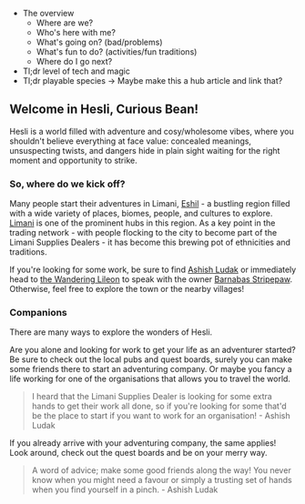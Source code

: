 - The overview
    - Where are we?
    - Who's here with me?
    - What's going on? (bad/problems)
    - What's fun to do? (activities/fun traditions)
    - Where do I go next?
- Tl;dr level of tech and magic
- Tl;dr playable species -> Maybe make this a hub article and link that?

## Welcome in Hesli, Curious Bean!
Hesli is a world filled with adventure and cosy/wholesome vibes, where you shouldn't believe everything at face value: concealed meanings, unsuspecting twists, and dangers hide in plain sight waiting for the right moment and opportunity to strike.

### So, where do we kick off?
Many people start their adventures in Limani, [Eshil](./regions/eshil.md) - a bustling region filled with a wide variety of places, biomes, people, and cultures to explore. [Limani](./regions/eshil/limani.md) is one of the prominent hubs in this region. As a key point in the trading network - with people flocking to the city to become part of the Limani Supplies Dealers - it has become this brewing pot of ethnicities and traditions.

If you're looking for some work, be sure to find [Ashish Ludak](./npcs/eshil/ashishLudak.md) or immediately head to [the Wandering Lileon](./regions/eshil/limani/wanderingLileon.md) to speak with the owner [Barnabas Stripepaw](./npcs/eshil/barnabasStripepaw.md). Otherwise, feel free to explore the town or the nearby villages!

### Companions
There are many ways to explore the wonders of Hesli.

Are you alone and looking for work to get your life as an adventurer started? Be sure to check out the local pubs and quest boards, surely you can make some friends there to start an adventuring company. Or maybe you fancy a life working for one of the organisations that allows you to travel the world.

> I heard that the Limani Supplies Dealer is looking for some extra hands to get their work all done, so if you're looking for some that'd be the place to start if you want to work for an organisation! - Ashish Ludak

If you already arrive with your adventuring company, the same applies! Look around, check out the quest boards and be on your merry way.

> A word of advice; make some good friends along the way! You never know when you might need a favour or simply a trusting set of hands when you find yourself in a pinch. - Ashish Ludak